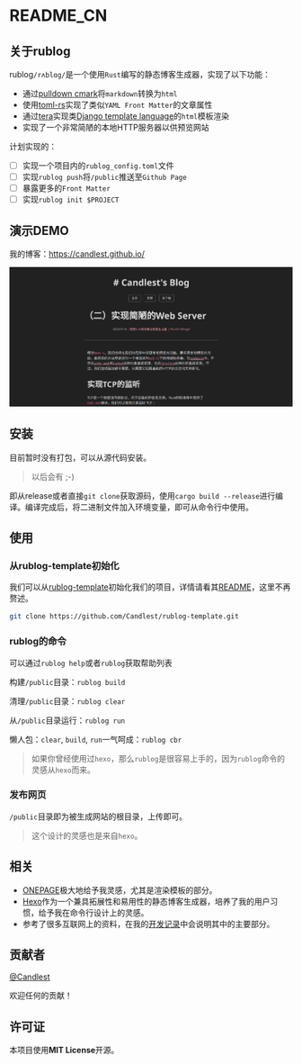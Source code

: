 # README_CN

## 关于rublog

rublog` /rʌblɑg/ `是一个使用`Rust`编写的静态博客生成器，实现了以下功能：

- 通过[pulldown cmark](https://github.com/raphlinus/pulldown-cmark)将`markdown`转换为`html`
- 使用[toml-rs](https://github.com/toml-rs/toml)实现了类似`YAML Front Matter`的文章属性
- 通过[tera](https://github.com/Keats/tera)实现类[Django template language](https://docs.djangoproject.com/en/3.1/topics/templates/)的`html`模板渲染
- 实现了一个非常简陋的本地HTTP服务器以供预览网站

计划实现的：

- [ ] 实现一个项目内的`rublog_config.toml`文件
- [ ] 实现`rublog push`将`/public`推送至`Github Page`
- [ ] 暴露更多的`Front Matter`
- [ ] 实现`rublog init $PROJECT`

## 演示DEMO

我的博客：https://candlest.github.io/

![demo](./demo_png.png)

## 安装

目前暂时没有打包，可以从源代码安装。

> 以后会有 ;-)

即从release或者直接`git clone`获取源码，使用`cargo build --release`进行编译。编译完成后，将二进制文件加入环境变量，即可从命令行中使用。

## 使用

### 从rublog-template初始化

我们可以从[rublog-template](https://github.com/Candlest/rublog-template)初始化我们的项目，详情请看其[README](https://github.com/Candlest/rublog-template/blob/main/README.md)，这里不再赘述。

```bash
git clone https://github.com/Candlest/rublog-template.git
```

### rublog的命令

可以通过`rublog help`或者`rublog`获取帮助列表

构建`/public`目录：`rublog build`

清理`/public`目录：`rublog clear`

从`/public`目录运行：`rublog run`

懒人包：`clear`, `build`, `run`一气呵成：`rublog cbr`

> 如果你曾经使用过`hexo`，那么`rublog`是很容易上手的，因为`rublog`命令的灵感从`hexo`而来。

### 发布网页

`/public`目录即为被生成网站的根目录，上传即可。

> 这个设计的灵感也是来自`hexo`。

## 相关

- [ONEPAGE](https://github.com/hanpei/onepage)极大地给予我灵感，尤其是渲染模板的部分。
- [Hexo](https://github.com/hexojs/hexo)作为一个兼具拓展性和易用性的静态博客生成器，培养了我的用户习惯，给予我在命令行设计上的灵感。
- 参考了很多互联网上的资料，在我的[开发记录](https://www.zhihu.com/column/c_1664617254036639745)中会说明其中的主要部分。

## 贡献者

[@Candlest](https://github.com/Candlest)

欢迎任何的贡献！

## 许可证

本项目使用**MIT License**开源。
